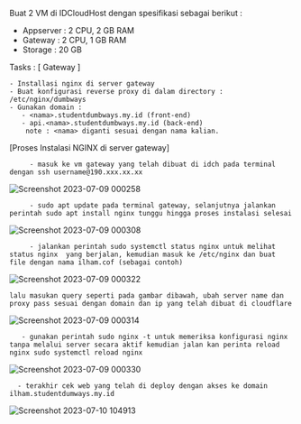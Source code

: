 Buat 2 VM di IDCloudHost dengan spesifikasi sebagai berikut :
   - Appserver : 2 CPU, 2 GB RAM
   - Gateway : 2 CPU, 1 GB RAM
   - Storage : 20 GB

Tasks :
[ Gateway ]

    - Installasi nginx di server gateway
    - Buat konfigurasi reverse proxy di dalam directory : /etc/nginx/dumbways
    - Gunakan domain :
       - <nama>.studentdumbways.my.id (front-end)
       - api.<nama>.studentdumbways.my.id (back-end)
        note : <nama> diganti sesuai dengan nama kalian.



[Proses Instalasi NGINX di server gateway]


         - masuk ke vm gateway yang telah dibuat di idch pada terminal dengan ssh username@190.xxx.xx.xx
   ![Screenshot 2023-07-09 000258](https://github.com/Hammmzl/devops17-dumbways-MuhammadIlham/assets/96168418/8ed073ab-58d0-4ff9-b779-edc7c396fb89)

         - sudo apt update pada terminal gateway, selanjutnya jalankan perintah sudo apt install nginx tunggu hingga proses instalasi selesai
   ![Screenshot 2023-07-09 000308](https://github.com/Hammmzl/devops17-dumbways-MuhammadIlham/assets/96168418/37ce3a3d-1fa5-46af-afd8-a66701f0aeac)

         - jalankan perintah sudo systemctl status nginx untuk melihat status nginx  yang berjalan, kemudian masuk ke /etc/nginx dan buat file dengan nama ilham.cof (sebagai contoh) 
 ![Screenshot 2023-07-09 000322](https://github.com/Hammmzl/devops17-dumbways-MuhammadIlham/assets/96168418/a43c8693-c0e6-4180-9fad-bccc7f0b6434)

    
    lalu masukan query seperti pada gambar dibawah, ubah server name dan proxy pass sesuai dengan domain dan ip yang telah dibuat di cloudflare
   ![Screenshot 2023-07-09 000314](https://github.com/Hammmzl/devops17-dumbways-MuhammadIlham/assets/96168418/be63f2ae-444c-42e7-b456-6da21d680b95)

       - gunakan perintah sudo nginx -t untuk memeriksa konfigurasi nginx tanpa melalui server secara aktif kemudian jalan kan perinta reload nginx sudo systemctl reload nginx

   ![Screenshot 2023-07-09 000330](https://github.com/Hammmzl/devops17-dumbways-MuhammadIlham/assets/96168418/606c2e24-926c-42f2-8df1-0f34778f913a)

      - terakhir cek web yang telah di deploy dengan akses ke domain ilham.studentdumways.my.id
       
![Screenshot 2023-07-10 104913](https://github.com/Hammmzl/devops17-dumbways-MuhammadIlham/assets/96168418/5e2abca2-b44a-4bc7-b4a4-50111769b75d)
